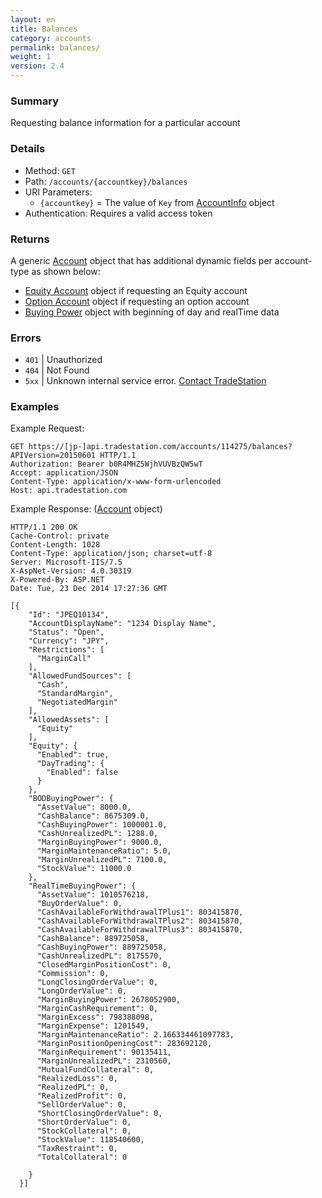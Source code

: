 ```yaml
---
layout: en
title: Balances
category: accounts
permalink: balances/
weight: 1
version: 2.4
---
```


### Summary

Requesting balance information for a particular account

### Details

* Method: `GET`
* Path: `/accounts/{accountkey}/balances`
* URI Parameters:  
  * `{accountkey}` = The value of `Key` from [AccountInfo](../../objects/account-info) object
* Authentication: Requires a valid access token

### Returns

A generic [Account](../../objects/account) object that has additional dynamic fields per account-type as shown below: 


* [Equity Account](../../objects/equity-account) object if requesting an Equity account 
* [Option Account](../../objects/option-account) object if requesting an option account 
* [Buying Power](../../objects/buying-power) object with beginning of day and realTime data 


### Errors

* `401` | Unauthorized
* `404` | Not Found
* `5xx` | Unknown internal service error. [Contact TradeStation](mailto:webapi@tradestation.com)

### Examples


Example Request:


    GET https://[jp-]api.tradestation.com/accounts/114275/balances?APIVersion=20150601 HTTP/1.1
    Authorization: Bearer b0R4MHZ5WjhVUVBzQW5wT
    Accept: application/JSON
    Content-Type: application/x-www-form-urlencoded
    Host: api.tradestation.com

Example Response: ([Account](../../objects/account) object)

    HTTP/1.1 200 OK
    Cache-Control: private
    Content-Length: 1028
    Content-Type: application/json; charset=utf-8
    Server: Microsoft-IIS/7.5
    X-AspNet-Version: 4.0.30319
    X-Powered-By: ASP.NET
    Date: Tue, 23 Dec 2014 17:27:36 GMT

    [{
        "Id": "JPEQ10134",
        "AccountDisplayName": "1234 Display Name",
        "Status": "Open",
        "Currency": "JPY",
        "Restrictions": [
          "MarginCall"
        ],
        "AllowedFundSources": [
          "Cash",
          "StandardMargin",
          "NegotiatedMargin"
        ],
        "AllowedAssets": [
          "Equity"
        ],
        "Equity": {
          "Enabled": true,
          "DayTrading": {
            "Enabled": false
          }
        },
        "BODBuyingPower": {
          "AssetValue": 8000.0,
          "CashBalance": 8675309.0,
          "CashBuyingPower": 1000001.0,
          "CashUnrealizedPL": 1288.0,
          "MarginBuyingPower": 9000.0,
          "MarginMaintenanceRatio": 5.0,
          "MarginUnrealizedPL": 7100.0,
          "StockValue": 11000.0
        },
        "RealTimeBuyingPower": {
          "AssetValue": 1010576218,
          "BuyOrderValue": 0,
          "CashAvailableForWithdrawalTPlus1": 803415870,
          "CashAvailableForWithdrawalTPlus2": 803415870,
          "CashAvailableForWithdrawalTPlus3": 803415870,
          "CashBalance": 889725058,
          "CashBuyingPower": 889725058,
          "CashUnrealizedPL": 8175570,
          "ClosedMarginPositionCost": 0,
          "Commission": 0,
          "LongClosingOrderValue": 0,
          "LongOrderValue": 0,
          "MarginBuyingPower": 2678052900,
          "MarginCashRequirement": 0,
          "MarginExcess": 798388098,
          "MarginExpense": 1201549,
          "MarginMaintenanceRatio": 2.166334461097783,
          "MarginPositionOpeningCost": 283692120,
          "MarginRequirement": 90135411,
          "MarginUnrealizedPL": 2310560,
          "MutualFundCollateral": 0,
          "RealizedLoss": 0,
          "RealizedPL": 0,
          "RealizedProfit": 0,
          "SellOrderValue": 0,
          "ShortClosingOrderValue": 0,
          "ShortOrderValue": 0,
          "StockCollateral": 0,
          "StockValue": 118540600,
          "TaxRestraint": 0,
          "TotalCollateral": 0

        }
      }]




